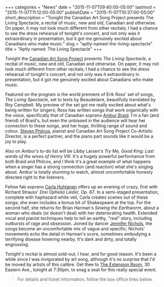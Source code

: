 +++
categories = "News"
date = "2015-11-07T09:40:00-05:00"
lastmod = "2015-11-07T11:12:00-05:00"
publishDate = "2015-11-07T10:37:00-05:00"
short_description = "Tonight the Canadian Art Song Project presents The Living Spectacle, a recital of music, new and old, Canadian and otherwise. On paper, it may not look much different from other recitals; I had a chance to see the dress rehearsal of tonight's concert, and not only was it extraordinary in presentation, but it got me genuinely excited about Canadians who make music."
slug = "aptly-named-the-living-spectacle"
title = "Aptly named: The Living Spectacle"
+++

Tonight the [Canadian Art Song Project](/scene/companies/canadian-art-song-project/) presents *The Living Spectacle*, a recital of music, new and old, Canadian and otherwise. On paper, it may not look much different from other recitals; I had a chance to see the dress rehearsal of tonight's concert, and not only was it extraordinary in presentation, but it got me genuinely excited about Canadians who make music.

Featured on the program is the world premiere of Erik Ross' set of songs, *The Living Spectacle*, set to texts by Beaudelaire, beautifully translated by Roy Campbell. My preview of the set got me really excited about what's being written for singers; Ross has written songs that work organically with the voice, specifically that of Canadian soprano [Ambur Braid](/scene/people/ambur-braid/). I'm a fan (and friend) of Braid's, but even the unbiased in the audience will hear her connection to these songs, and her huge, thrilling range of sound and colour. [Steven Philcox](http://www.canadianartsongproject.ca/about/), pianist and Canadian Art Song Project Co-Artistic Director, is a perfect partner, and the piano part sounds like it would be a joy to play.

Also on Ambur's to-do list will be Libby Larsen's *Try Me, Good King: Last words of the wives of Henry VIII*. It's a hugely powerful performance from both Braid and Philcox, and I think it's a great example of what happens when a singer has a strong connection (and reaction) what she's singing about. Ambur is totally stunning to watch, almost uncomfortable honesty directed right to the listeners.

Fellow fab soprano [Carla Huhtanen](/scene/people/carla-huhtanen/) offers up an evening of crazy, first with Richard Strauss' *Drei Ophelia Lieder, Op. 67*. In a semi-staged presentation, complete with haphazard white veil, Carla creates scenes out of these songs; she even includes a bonus bit of Shakespeare at the top. For the second half, she returns for Brian Harman's *Sewing the Earthworm*, about a woman who deals (or doesn't deal) with her deteriorating health. Extended vocal and pianist techniques help to tell an earthy, "real" story, including outbursts of rage and obsession. Joined by dancer [Jennifer Nichols](http://www.extensionmethod.com/), the songs become an uncomfortable mix of vague and specific; Nichols' movements echo the detail in Harman's score, sometimes embodying a terrifying disease hovering nearby. It's dark and dirty, and totally engrossing.

Tonight's recital is almost sold-out, I hear, and for good reason. It's been a while since I was invigorated by art song, although it's no surprise that I'd be moved by artists of this calibre. Get thee to [The Extension Room](http://www.extensionmethod.com/), 30 Eastern Ave., tonight at 7:30pm, to snag a seat for this really special event. 

>For details and ticket information, follow the box office links below.
